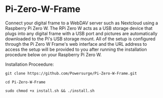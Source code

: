 # Pi-Zero-W-Frame

Connect your digital frame to a WebDAV server such as Nextcloud using a Raspberry Pi Zero W. The RPi Zero W acts as a USB storage device that plugs into any digital frame with a USB port and pictures are automatically downloaded to the Pi's USB storage mount. All of the setup is configured through the Pi Zero W Frame's web interface and the URL address to access the setup will be provided to you after running the installation procedure below on your Raspberry Pi Zero W.

Installation Proceedure:

    git clone https://github.com/Powersurge/Pi-Zero-W-Frame.git

    cd Pi-Zero-W-Frame

    sudo chmod +x install.sh && ./install.sh
